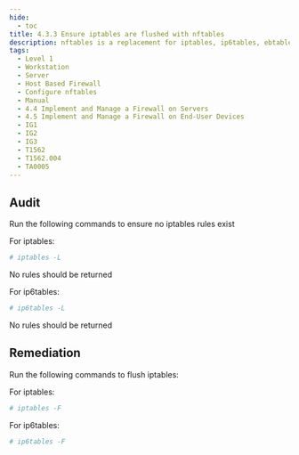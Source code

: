 ```yaml
---
hide:
  - toc
title: 4.3.3 Ensure iptables are flushed with nftables
description: nftables is a replacement for iptables, ip6tables, ebtables and arptables
tags:
  - Level 1
  - Workstation
  - Server
  - Host Based Firewall
  - Configure nftables
  - Manual
  - 4.4 Implement and Manage a Firewall on Servers
  - 4.5 Implement and Manage a Firewall on End-User Devices
  - IG1
  - IG2
  - IG3
  - T1562
  - T1562.004
  - TA0005
---
```



## Audit
Run the following commands to ensure no iptables rules exist

For iptables:
```bash
# iptables -L
```
No rules should be returned

For ip6tables:
```bash
# ip6tables -L
```
No rules should be returned

## Remediation
Run the following commands to flush iptables:

For iptables:
```bash
# iptables -F
```

For ip6tables:
```bash
# ip6tables -F
```

